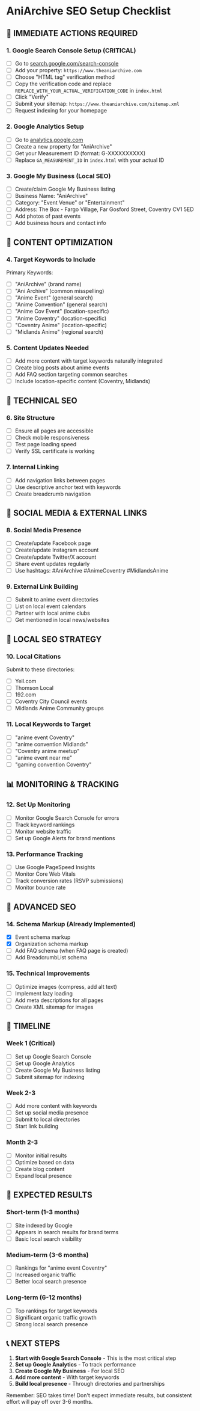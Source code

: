 # AniArchive SEO Setup Checklist

## 🚨 IMMEDIATE ACTIONS REQUIRED

### 1. Google Search Console Setup (CRITICAL)
- [ ] Go to [search.google.com/search-console](https://search.google.com/search-console)
- [ ] Add your property: `https://www.theaniarchive.com`
- [ ] Choose "HTML tag" verification method
- [ ] Copy the verification code and replace `REPLACE_WITH_YOUR_ACTUAL_VERIFICATION_CODE` in `index.html`
- [ ] Click "Verify"
- [ ] Submit your sitemap: `https://www.theaniarchive.com/sitemap.xml`
- [ ] Request indexing for your homepage

### 2. Google Analytics Setup
- [ ] Go to [analytics.google.com](https://analytics.google.com)
- [ ] Create a new property for "AniArchive"
- [ ] Get your Measurement ID (format: G-XXXXXXXXXX)
- [ ] Replace `GA_MEASUREMENT_ID` in `index.html` with your actual ID

### 3. Google My Business (Local SEO)
- [ ] Create/claim Google My Business listing
- [ ] Business Name: "AniArchive"
- [ ] Category: "Event Venue" or "Entertainment"
- [ ] Address: The Box - Fargo Village, Far Gosford Street, Coventry CV1 5ED
- [ ] Add photos of past events
- [ ] Add business hours and contact info

## 📝 CONTENT OPTIMIZATION

### 4. Target Keywords to Include
Primary Keywords:
- [ ] "AniArchive" (brand name)
- [ ] "Ani Archive" (common misspelling)
- [ ] "Anime Event" (general search)
- [ ] "Anime Convention" (general search)
- [ ] "Anime Cov Event" (location-specific)
- [ ] "Anime Coventry" (location-specific)
- [ ] "Coventry Anime" (location-specific)
- [ ] "Midlands Anime" (regional search)

### 5. Content Updates Needed
- [ ] Add more content with target keywords naturally integrated
- [ ] Create blog posts about anime events
- [ ] Add FAQ section targeting common searches
- [ ] Include location-specific content (Coventry, Midlands)

## 🔗 TECHNICAL SEO

### 6. Site Structure
- [ ] Ensure all pages are accessible
- [ ] Check mobile responsiveness
- [ ] Test page loading speed
- [ ] Verify SSL certificate is working

### 7. Internal Linking
- [ ] Add navigation links between pages
- [ ] Use descriptive anchor text with keywords
- [ ] Create breadcrumb navigation

## 📱 SOCIAL MEDIA & EXTERNAL LINKS

### 8. Social Media Presence
- [ ] Create/update Facebook page
- [ ] Create/update Instagram account
- [ ] Create/update Twitter/X account
- [ ] Share event updates regularly
- [ ] Use hashtags: #AniArchive #AnimeCoventry #MidlandsAnime

### 9. External Link Building
- [ ] Submit to anime event directories
- [ ] List on local event calendars
- [ ] Partner with local anime clubs
- [ ] Get mentioned in local news/websites

## 🎯 LOCAL SEO STRATEGY

### 10. Local Citations
Submit to these directories:
- [ ] Yell.com
- [ ] Thomson Local
- [ ] 192.com
- [ ] Coventry City Council events
- [ ] Midlands Anime Community groups

### 11. Local Keywords to Target
- [ ] "anime event Coventry"
- [ ] "anime convention Midlands"
- [ ] "Coventry anime meetup"
- [ ] "anime event near me"
- [ ] "gaming convention Coventry"

## 📊 MONITORING & TRACKING

### 12. Set Up Monitoring
- [ ] Monitor Google Search Console for errors
- [ ] Track keyword rankings
- [ ] Monitor website traffic
- [ ] Set up Google Alerts for brand mentions

### 13. Performance Tracking
- [ ] Use Google PageSpeed Insights
- [ ] Monitor Core Web Vitals
- [ ] Track conversion rates (RSVP submissions)
- [ ] Monitor bounce rate

## 🚀 ADVANCED SEO

### 14. Schema Markup (Already Implemented)
- [x] Event schema markup
- [x] Organization schema markup
- [ ] Add FAQ schema (when FAQ page is created)
- [ ] Add BreadcrumbList schema

### 15. Technical Improvements
- [ ] Optimize images (compress, add alt text)
- [ ] Implement lazy loading
- [ ] Add meta descriptions for all pages
- [ ] Create XML sitemap for images

## 📅 TIMELINE

### Week 1 (Critical)
- [ ] Set up Google Search Console
- [ ] Set up Google Analytics
- [ ] Create Google My Business listing
- [ ] Submit sitemap for indexing

### Week 2-3
- [ ] Add more content with keywords
- [ ] Set up social media presence
- [ ] Submit to local directories
- [ ] Start link building

### Month 2-3
- [ ] Monitor initial results
- [ ] Optimize based on data
- [ ] Create blog content
- [ ] Expand local presence

## 🎯 EXPECTED RESULTS

### Short-term (1-3 months)
- [ ] Site indexed by Google
- [ ] Appears in search results for brand terms
- [ ] Basic local search visibility

### Medium-term (3-6 months)
- [ ] Rankings for "anime event Coventry"
- [ ] Increased organic traffic
- [ ] Better local search presence

### Long-term (6-12 months)
- [ ] Top rankings for target keywords
- [ ] Significant organic traffic growth
- [ ] Strong local search presence

## 📞 NEXT STEPS

1. **Start with Google Search Console** - This is the most critical step
2. **Set up Google Analytics** - To track performance
3. **Create Google My Business** - For local SEO
4. **Add more content** - With target keywords
5. **Build local presence** - Through directories and partnerships

Remember: SEO takes time! Don't expect immediate results, but consistent effort will pay off over 3-6 months. 